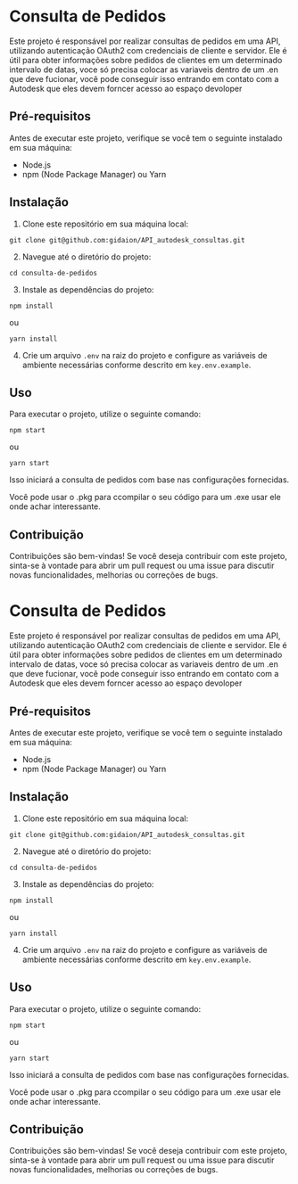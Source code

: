 
# Consulta de Pedidos

Este projeto é responsável por realizar consultas de pedidos em uma API, utilizando autenticação OAuth2 com credenciais de cliente e servidor. Ele é útil para obter informações sobre pedidos de clientes em um determinado intervalo de datas, voce só precisa colocar as variaveis dentro de um .en que deve fucionar, você pode conseguir isso entrando em contato com a Autodesk que eles devem forncer acesso ao espaço devoloper

## Pré-requisitos

Antes de executar este projeto, verifique se você tem o seguinte instalado em sua máquina:

- Node.js
- npm (Node Package Manager) ou Yarn

## Instalação

1. Clone este repositório em sua máquina local:

```
git clone git@github.com:gidaion/API_autodesk_consultas.git
```

2. Navegue até o diretório do projeto:

```
cd consulta-de-pedidos
```

3. Instale as dependências do projeto:

```
npm install
```

ou

```
yarn install
```

4. Crie um arquivo `.env` na raiz do projeto e configure as variáveis de ambiente necessárias conforme descrito em `key.env.example`.

## Uso

Para executar o projeto, utilize o seguinte comando:

```
npm start
```

ou

```
yarn start
```

Isso iniciará a consulta de pedidos com base nas configurações fornecidas.

Você pode usar o .pkg para ccompilar o seu código para um .exe usar ele onde achar interessante.

## Contribuição

Contribuições são bem-vindas! Se você deseja contribuir com este projeto, sinta-se à vontade para abrir um pull request ou uma issue para discutir novas funcionalidades, melhorias ou correções de bugs.

# Consulta de Pedidos

Este projeto é responsável por realizar consultas de pedidos em uma API, utilizando autenticação OAuth2 com credenciais de cliente e servidor. Ele é útil para obter informações sobre pedidos de clientes em um determinado intervalo de datas, voce só precisa colocar as variaveis dentro de um .en que deve fucionar, você pode conseguir isso entrando em contato com a Autodesk que eles devem forncer acesso ao espaço devoloper

## Pré-requisitos

Antes de executar este projeto, verifique se você tem o seguinte instalado em sua máquina:

- Node.js
- npm (Node Package Manager) ou Yarn

## Instalação

1. Clone este repositório em sua máquina local:

```
git clone git@github.com:gidaion/API_autodesk_consultas.git
```

2. Navegue até o diretório do projeto:

```
cd consulta-de-pedidos
```

3. Instale as dependências do projeto:

```
npm install
```

ou

```
yarn install
```

4. Crie um arquivo `.env` na raiz do projeto e configure as variáveis de ambiente necessárias conforme descrito em `key.env.example`.

## Uso

Para executar o projeto, utilize o seguinte comando:

```
npm start
```

ou

```
yarn start
```

Isso iniciará a consulta de pedidos com base nas configurações fornecidas.

Você pode usar o .pkg para ccompilar o seu código para um .exe usar ele onde achar interessante.

## Contribuição

Contribuições são bem-vindas! Se você deseja contribuir com este projeto, sinta-se à vontade para abrir um pull request ou uma issue para discutir novas funcionalidades, melhorias ou correções de bugs.
